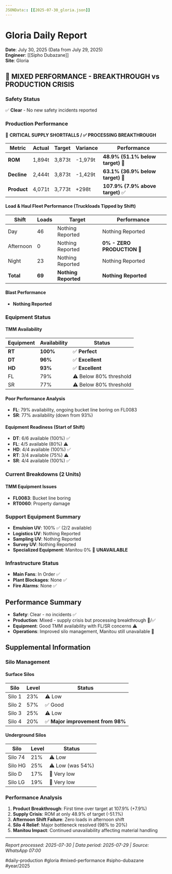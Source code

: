 ```yaml
---
JSONData:: [[2025-07-30_gloria.json]]
---
```


# Gloria Daily Report
**Date**: July 30, 2025 (Data from July 29, 2025)  
**Engineer**: [[Sipho Dubazane]]  
**Site**: Gloria

## 🔴 MIXED PERFORMANCE - BREAKTHROUGH vs PRODUCTION CRISIS

### Safety Status
✅ **Clear** - No new safety incidents reported

### Production Performance
🔴 **CRITICAL SUPPLY SHORTFALLS / ✅ PROCESSING BREAKTHROUGH**

| Metric | Actual | Target | Variance | Performance |
|--------|--------|--------|----------|-------------|
| **ROM** | 1,894t | 3,873t | -1,979t | **48.9% (51.1% below target)** 🔴 |
| **Decline** | 2,444t | 3,873t | -1,429t | **63.1% (36.9% below target)** 🔴 |
| **Product** | 4,071t | 3,773t | +298t | **107.9% (7.9% above target)** ✅ |

#### Load & Haul Fleet Performance (Truckloads Tipped by Shift)
| Shift | Loads | Target | Performance |
|-------|-------|--------|-------------|
| Day | 46 | Nothing Reported | Nothing Reported |
| Afternoon | 0 | Nothing Reported | **0% - ZERO PRODUCTION** 🔴 |
| Night | 23 | Nothing Reported | Nothing Reported |
| **Total** | **69** | **Nothing Reported** | **Nothing Reported** |

#### Blast Performance
- **Nothing Reported**

### Equipment Status

#### TMM Availability
| Equipment | Availability | Status |
|-----------|--------------|---------|
| **RT** | **100%** | ✅ **Perfect** |
| **DT** | **96%** | ✅ **Excellent** |
| **HD** | **93%** | ✅ **Excellent** |
| FL | 79% | ⚠️ Below 80% threshold |
| SR | 77% | ⚠️ Below 80% threshold |

#### Poor Performance Analysis
- **FL**: 79% availability, ongoing bucket line boring on FL0083
- **SR**: 77% availability (down from 93%)

#### Equipment Readiness (Start of Shift)
- **DT**: 6/6 available (100%) ✅
- **FL**: 4/5 available (80%) ⚠️
- **HD**: 4/4 available (100%) ✅
- **RT**: 3/4 available (75%) ⚠️
- **SR**: 4/4 available (100%) ✅

### Current Breakdowns (2 Units)

#### TMM Equipment Issues
- **FL0083**: Bucket line boring
- **RT0060**: Property damage

### Support Equipment Summary
- **Emulsion UV**: 100% ✅ (2/2 available)
- **Logistics UV**: Nothing Reported
- **Sampling UV**: Nothing Reported
- **Survey UV**: Nothing Reported
- **Specialized Equipment**: Manitou 0% 🔴 **UNAVAILABLE**

### Infrastructure Status
- **Main Fans**: In Order ✅
- **Plant Blockages**: None ✅
- **Fire Alarms**: None ✅

## Performance Summary
- **Safety**: Clear - no incidents ✅
- **Production**: Mixed - supply crisis but processing breakthrough 🔴/✅
- **Equipment**: Good TMM availability with FL/SR concerns ⚠️
- **Operations**: Improved silo management, Manitou still unavailable 🔴

## Supplemental Information

### Silo Management
#### Surface Silos
| Silo | Level | Status |
|------|-------|---------|
| Silo 1 | 23% | ⚠️ Low |
| Silo 2 | 57% | ✅ Good |
| Silo 3 | 25% | ⚠️ Low |
| Silo 4 | 20% | ✅ **Major improvement from 98%** |

#### Underground Silos
| Silo | Level | Status |
|------|-------|---------|
| Silo 74 | 21% | ⚠️ Low |
| Silo HG | 25% | ⚠️ Low (was 54%) |
| Silo D | 17% | 🔴 Very low |
| Silo LG | 19% | 🔴 Very low |

### Performance Analysis
1. **Product Breakthrough**: First time over target at 107.9% (+7.9%)
2. **Supply Crisis**: ROM at only 48.9% of target (-51.1%)
3. **Afternoon Shift Failure**: Zero loads in afternoon shift
4. **Silo 4 Relief**: Major bottleneck resolved (98% to 20%)
5. **Manitou Impact**: Continued unavailability affecting material handling

---
*Report processed: 2025-07-30 | Data period: 2025-07-29 | Source: WhatsApp 07:00*

#daily-production #gloria #mixed-performance #sipho-dubazane #year/2025